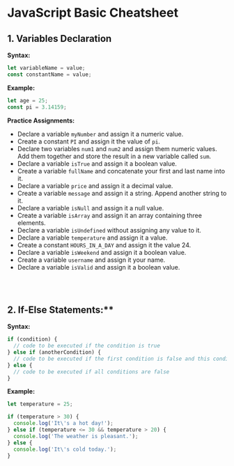 # JavaScript Basic Cheatsheet

## 1. Variables Declaration

**Syntax:**
```javascript
let variableName = value;
const constantName = value;
```

**Example:**
```javascript
let age = 25;
const pi = 3.14159;
```

**Practice Assignments:**

- Declare a variable `myNumber` and assign it a numeric value.
- Create a constant `PI` and assign it the value of `pi`.
- Declare two variables `num1` and `num2` and assign them numeric values. Add them together and store the result in a new variable called `sum`.
- Declare a variable `isTrue` and assign it a boolean value.
- Create a variable `fullName` and concatenate your first and last name into it.
- Declare a variable `price` and assign it a decimal value.
- Create a variable `message` and assign it a string. Append another string to it.
- Declare a variable `isNull` and assign it a null value.
- Create a variable `isArray` and assign it an array containing three elements.
- Declare a variable `isUndefined` without assigning any value to it.
- Declare a variable `temperature` and assign it a value.
- Create a constant `HOURS_IN_A_DAY` and assign it the value 24.
- Declare a variable `isWeekend` and assign it a boolean value.
- Create a variable `username` and assign it your name.
- Declare a variable `isValid` and assign it a boolean value.

<br/><br/>

## 2. If-Else Statements:**

**Syntax:**
```javascript
if (condition) {
  // code to be executed if the condition is true
} else if (anotherCondition) {
  // code to be executed if the first condition is false and this condition is true
} else {
  // code to be executed if all conditions are false
}
```

**Example:**
```javascript
let temperature = 25;

if (temperature > 30) {
  console.log('It\'s a hot day!');
} else if (temperature <= 30 && temperature > 20) {
  console.log('The weather is pleasant.');
} else {
  console.log('It\'s cold today.');
}
```



